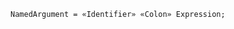 <!-- This file is generated automatically by infrastructure scripts. Please don't edit by hand. -->

<!-- markdownlint-disable first-line-h1 -->

```{ .ebnf .slang-ebnf #NamedArgument }
NamedArgument = «Identifier» «Colon» Expression;
```
